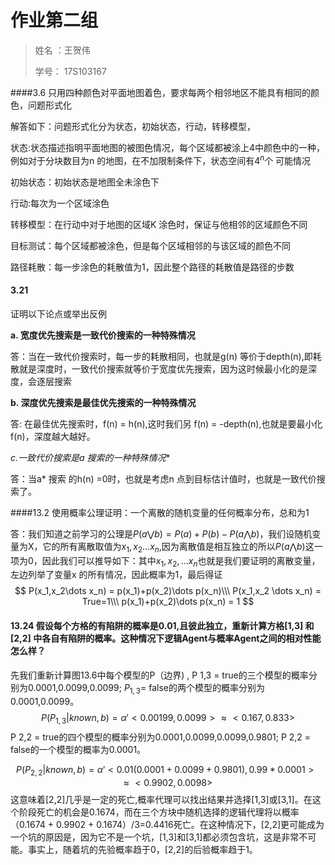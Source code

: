 # 作业第二组

> 姓名 ：王贺伟
>
> 学号： 17S103167

####3.6 只用四种颜色对平面地图着色，要求每两个相邻地区不能具有相同的颜色，问题形式化

解答如下：问题形式化分为状态，初始状态，行动，转移模型，

状态:状态描述指明平面地图的被图色情况，每个区域都被涂上4中颜色中的一种，例如对于分块数目为n 的地图，在不加限制条件下，状态空间有$4^n$个 可能情况

初始状态：初始状态是地图全未涂色下

行动:每次为一个区域涂色

转移模型：在行动中对于地图的区域K 涂色时，保证与他相邻的区域颜色不同

目标测试：每个区域都被涂色，但是每个区域相邻的与该区域的颜色不同

路径耗散：每一步涂色的耗散值为1，因此整个路径的耗散值是路径的步数

#### 3.21

证明以下论点或举出反例

**a. 宽度优先搜索是一致代价搜索的一种特殊情况**

答：当在一致代价搜索时，每一步的耗散相同，也就是g(n) 等价于depth(n),即耗散就是深度时，一致代价搜索就等价于宽度优先搜索，因为这时候最小化的是深度，会逐层搜索

**b. 深度优先搜索是最佳优先搜索的一种特殊情况**

答: 在最佳优先搜索时，f(n) = h(n),这时我们另 f(n) = -depth(n),也就是要最小化f(n)，深度越大越好。

**c.一致代价搜索是a* 搜索的一种特殊情况**

答：当a* 搜索 的h(n) =0时，也就是考虑n 点到目标估计值时，也就是一致代价搜索了。

####13.2 使用概率公理证明：一个离散的随机变量的任何概率分布，总和为1

答：我们知道之前学习的公理是$P(a \bigvee b) = P(a)+P(b)-P(a\bigwedge b)$，我们设随机变量为X，它的所有离散取值为$x_1,x_2\dots x_n$,因为离散值是相互独立的所以$P(a\bigwedge b)$这一项为0，因此我们可以推导如下：其中$x_1,x_2,\dots x_n$也就是我们要证明的离散变量，左边列举了变量x 的所有情况，因此概率为1，最后得证
$$
P(x_1,x_2\dots x_n) = p(x_1)+p(x_2)\dots p(x_n)\\\
P(x_1,x_2 \dots x_n) = True=1\\\
p(x_1)+p(x_2)\dots p(x_n) = 1
$$
#### 13.24 假设每个方格的有陷阱的概率是0.01,且彼此独立，重新计算方格[1,3] 和 [2,2] 中各自有陷阱的概率。这种情况下逻辑Agent与概率Agent之间的相对性能怎么样？

先我们重新计算图13.6中每个模型的P（边界) , P 1,3 = true的三个模型的概率分别为0.0001,0.0099,0.0099; $P_{1,3}$= false的两个模型的概率分别为0.0001,0.0099。
$$
P(P_{1,3}|known,b) = \alpha '<0.00199,0.0099> \approx <0.167,0.833>
$$
P 2,2 = true的四个模型的概率分别为0.0001,0.0099,0.0099,0.9801; P 2,2 = false的一个模型的概率为0.0001。

$$
P(P_{2,2}|known,b) = \alpha '<0.01(0.0001+0.0099+0.9801),0.99*0.0001> \approx <0.9902,0.0098>
$$
这意味着[2,2]几乎是一定的死亡,概率代理可以找出结果并选择[1,3]或[3,1]。在这个阶段死亡的机会是0.1674，而在三个方块中随机选择的逻辑代理将以概率（0.1674 + 0.9902 + 0.1674）/3=0.4416死亡。在这种情况下，[2,2]更可能成为一个坑的原因是，因为它不是一个坑，[1,3]和[3,1]都必须包含坑，这是非常不可能。事实上，随着坑的先验概率趋于0，[2,2]的后验概率趋于1。